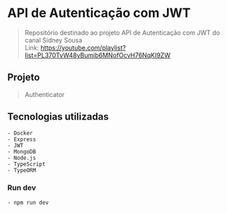 # API de Autenticação com JWT

> Repositório destinado ao projeto API de Autenticação com JWT do canal Sidney Sousa </br>
> Link: https://youtube.com/playlist?list=PL370TvW48yBumib6MNofOcvH76NqKI9ZW

## Projeto

> Authenticator

## Tecnologias utilizadas

```
- Docker
- Express
- JWT
- MongoDB
- Node.js
- TypeScript
- TypeORM
```

### Run dev ###

```
- npm run dev
```